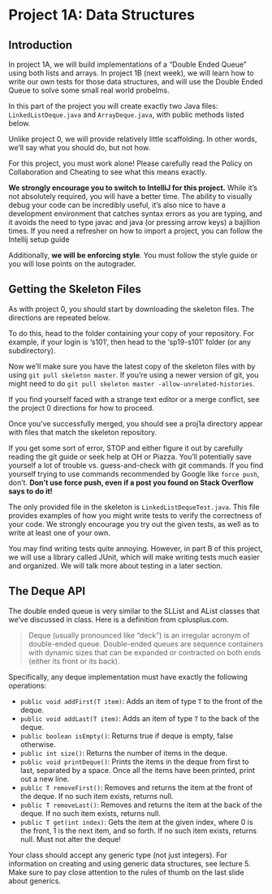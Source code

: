 # Project 1A: Data Structures

## Introduction
In project 1A, we will build implementations of a “Double Ended Queue” using both lists and arrays. In project 1B (next week), we will learn how to write our own tests for those data structures, and will use the Double Ended Queue to solve some small real world probelms.

In this part of the project you will create exactly two Java files: `LinkedListDeque.java` and `ArrayDeque.java`, with public methods listed below.

Unlike project 0, we will provide relatively little scaffolding. In other words, we’ll say what you should do, but not how.

For this project, you must work alone! Please carefully read the Policy on Collaboration and Cheating to see what this means exactly.

**We strongly encourage you to switch to IntelliJ for this project.** While it’s not absolutely required, you will have a better time. The ability to visually debug your code can be incredibly useful, it’s also nice to have a development environment that catches syntax errors as you are typing, and it avoids the need to type javac and java (or pressing arrow keys) a bajillion times. If you need a refresher on how to import a project, you can follow the Intellij setup guide

Additionally, **we will be enforcing style**. You must follow the style guide or you will lose points on the autograder.

## Getting the Skeleton Files
As with project 0, you should start by downloading the skeleton files. The directions are repeated below.

To do this, head to the folder containing your copy of your repository. For example, if your login is ‘s101’, then head to the ‘sp19-s101’ folder (or any subdirectory).

Now we’ll make sure you have the latest copy of the skeleton files with by using `git pull skeleton master`. If you’re using a newer version of git, you might need to do `git pull skeleton master -allow-unrelated-histories`.

If you find yourself faced with a strange text editor or a merge conflict, see the project 0 directions for how to proceed.

Once you’ve successfully merged, you should see a proj1a directory appear with files that match the skeleton repository.

If you get some sort of error, STOP and either figure it out by carefully reading the git guide or seek help at OH or Piazza. You’ll potentially save yourself a lot of trouble vs. guess-and-check with git commands. If you find yourself trying to use commands recommended by Google like `force push`, don’t. **Don’t use force push, even if a post you found on Stack Overflow says to do it!**

The only provided file in the skeleton is `LinkedListDequeTest.java`. This file provides examples of how you might write tests to verify the correctness of your code. We strongly encourage you try out the given tests, as well as to write at least one of your own.

You may find writing tests quite annoying. However, in part B of this project, we will use a library called JUnit, which will make writing tests much easier and organized. We will talk more about testing in a later section.

## The Deque API
The double ended queue is very similar to the SLList and AList classes that we’ve discussed in class. Here is a definition from cplusplus.com.

> Deque (usually pronounced like “deck”) is an irregular acronym of double-ended queue. Double-ended queues are sequence containers with dynamic sizes that can be expanded or contracted on both ends (either its front or its back).

Specifically, any deque implementation must have exactly the following operations:

* `public void addFirst(T item)`: Adds an item of type `T` to the front of the deque.
* `public void addLast(T item)`: Adds an item of type `T` to the back of the deque.
* `public boolean isEmpty()`: Returns true if deque is empty, false otherwise.
* `public int size()`: Returns the number of items in the deque.
* `public void printDeque()`: Prints the items in the deque from first to last, separated by a space. Once all the items have been printed, print out a new line.
* `public T removeFirst()`: Removes and returns the item at the front of the deque. If no such item exists, returns null.
* `public T removeLast()`: Removes and returns the item at the back of the deque. If no such item exists, returns null.
* `public T get(int index)`: Gets the item at the given index, where 0 is the front, 1 is the next item, and so forth. If no such item exists, returns null. Must not alter the deque!

Your class should accept any generic type (not just integers). For information on creating and using generic data structures, see lecture 5. Make sure to pay close attention to the rules of thumb on the last slide about generics.
